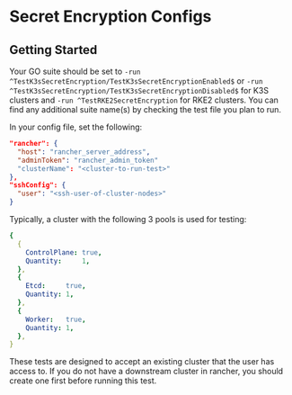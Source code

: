 # Secret Encryption Configs

## Getting Started
Your GO suite should be set to `-run ^TestK3sSecretEncryption/TestK3sSecretEncryptionEnabled$` or `-run ^TestK3sSecretEncryption/TestK3sSecretEncryptionDisabled$` for K3S clusters and `-run ^TestRKE2SecretEncryption` for RKE2 clusters. You can find any additional suite name(s) by checking the test file you plan to run.

In your config file, set the following:
```json
"rancher": { 
  "host": "rancher_server_address",
  "adminToken": "rancher_admin_token"
  "clusterName": "<cluster-to-run-test>"
},
"sshConfig": {
  "user": "<ssh-user-of-cluster-nodes>"
}
```

Typically, a cluster with the following 3 pools is used for testing:
```yaml
{
  {
    ControlPlane: true,
    Quantity:     1,
  },
  {
    Etcd:     true,
    Quantity: 1,
  },
  {
    Worker:   true,
    Quantity: 1,
  },
}
```

These tests are designed to accept an existing cluster that the user has access to. If you do not have a downstream cluster in rancher, you should create one first before running this test. 